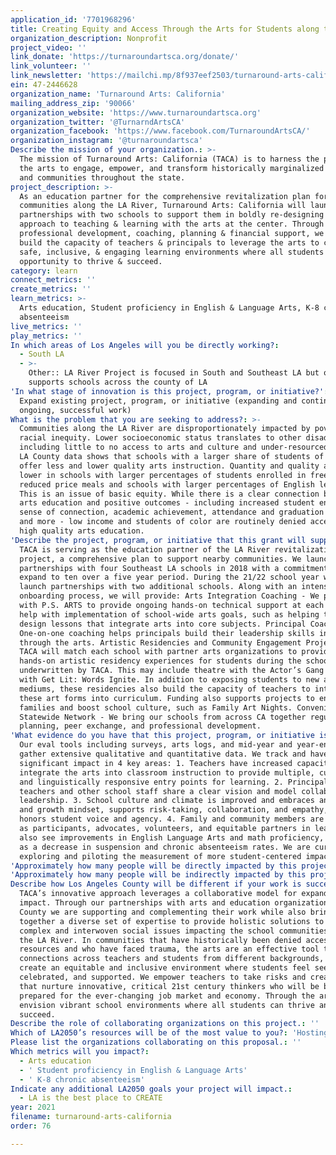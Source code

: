 ```yaml
---
application_id: '7701968296'
title: Creating Equity and Access Through the Arts for Students along the LA River
organization_description: Nonprofit
project_video: ''
link_donate: 'https://turnaroundartsca.org/donate/'
link_volunteer: ''
link_newsletter: 'https://mailchi.mp/8f937eef2503/turnaround-arts-california-email-list'
ein: 47-2446628
organization_name: 'Turnaround Arts: California'
mailing_address_zip: '90066'
organization_website: 'https://www.turnaroundartsca.org'
organization_twitter: '@TurnarndArtsCA'
organization_facebook: 'https://www.facebook.com/TurnaroundArtsCA/'
organization_instagram: '@turnaroundartsca'
Describe the mission of your organization.: >-
  The mission of Turnaround Arts: California (TACA) is to harness the power of
  the arts to engage, empower, and transform historically marginalized schools
  and communities throughout the state.
project_description: >-
  As an education partner for the comprehensive revitalization plan for
  communities along the LA River, Turnaround Arts: California will launch
  partnerships with two schools to support them in boldly re-designing their
  approach to teaching & learning with the arts at the center. Through
  professional development, coaching, planning & financial support, we will
  build the capacity of teachers & principals to leverage the arts to create
  safe, inclusive, & engaging learning environments where all students have the
  opportunity to thrive & succeed.
category: learn
connect_metrics: ''
create_metrics: ''
learn_metrics: >-
  Arts education, Student proficiency in English & Language Arts, K-8 chronic
  absenteeism
live_metrics: ''
play_metrics: ''
In which areas of Los Angeles will you be directly working?:
  - South LA
  - >-
    Other:: LA River Project is focused in South and Southeast LA but our work
    supports schools across the county of LA
'In what stage of innovation is this project, program, or initiative?': >-
  Expand existing project, program, or initiative (expanding and continuing
  ongoing, successful work)
What is the problem that you are seeking to address?: >-
  Communities along the LA River are disproportionately impacted by poverty and
  racial inequity. Lower socioeconomic status translates to other disadvantages
  including little to no access to arts and culture and under-resourced schools.
  LA County data shows that schools with a larger share of students of color
  offer less and lower quality arts instruction. Quantity and quality are also
  lower in schools with larger percentages of students enrolled in free and
  reduced price meals and schools with larger percentages of English learners.
  This is an issue of basic equity. While there is a clear connection between
  arts education and positive outcomes - including increased student engagement,
  sense of connection, academic achievement, attendance and graduation rates,
  and more - low income and students of color are routinely denied access to
  high quality arts education.
'Describe the project, program, or initiative that this grant will support to address the problem identified.': >-
  TACA is serving as the education partner of the LA River revitalization
  project, a comprehensive plan to support nearby communities. We launched
  partnerships with four Southeast LA schools in 2018 with a commitment to
  expand to ten over a five year period. During the 21/22 school year we will
  launch partnerships with two additional schools. Along with an intensive
  onboarding process, we will provide: Arts Integration Coaching - We partner
  with P.S. ARTS to provide ongoing hands-on technical support at each school to
  help with implementation of school-wide arts goals, such as helping teachers
  design lessons that integrate arts into core subjects. Principal Coaching -
  One-on-one coaching helps principals build their leadership skills in and
  through the arts. Artistic Residencies and Community Engagement Projects -
  TACA will match each school with partner arts organizations to provide two
  hands-on artistic residency experiences for students during the school year,
  underwritten by TACA. This may include theatre with the Actor’s Gang or poetry
  with Get Lit: Words Ignite. In addition to exposing students to new artistic
  mediums, these residencies also build the capacity of teachers to integrate
  these art forms into curriculum. Funding also supports projects to engage
  families and boost school culture, such as Family Art Nights. Convenings with
  Statewide Network - We bring our schools from across CA together regularly for
  planning, peer exchange, and professional development.
'What evidence do you have that this project, program, or initiative is or will be successful, and how will you define and measure success?': >-
  Our eval tools including surveys, arts logs, and mid-year and year-end reports
  gather extensive qualitative and quantitative data. We track and have seen
  significant impact in 4 key areas: 1. Teachers have increased capacity to
  integrate the arts into classroom instruction to provide multiple, culturally
  and linguistically responsive entry points for learning. 2. Principals,
  teachers and other school staff share a clear vision and model collaborative
  leadership. 3. School culture and climate is improved and embraces an equity
  and growth mindset, supports risk-taking, collaboration, and empathy, and
  honors student voice and agency. 4. Family and community members are engaged
  as participants, advocates, volunteers, and equitable partners in learning. We
  also see improvements in English Language Arts and math proficiency, as well
  as a decrease in suspension and chronic absenteeism rates. We are currently
  exploring and piloting the measurement of more student-centered impacts.
'Approximately how many people will be directly impacted by this project, program, or initiative?': '1550'
'Approximately how many people will be indirectly impacted by this project, program, or initiative?': '15000'
Describe how Los Angeles County will be different if your work is successful.: >-
  TACA’s innovative approach leverages a collaborative model for expanded
  impact. Through our partnerships with arts and education organizations in LA
  County we are supporting and complementing their work while also bringing
  together a diverse set of expertise to provide holistic solutions to the
  complex and interwoven social issues impacting the school communities along
  the LA River. In communities that have historically been denied access to
  resources and who have faced trauma, the arts are an effective tool to build
  connections across teachers and students from different backgrounds, and
  create an equitable and inclusive environment where students feel seen,
  celebrated, and supported. We empower teachers to take risks and create spaces
  that nurture innovative, critical 21st century thinkers who will be better
  prepared for the ever-changing job market and economy. Through the arts, we
  envision vibrant school environments where all students can thrive and
  succeed.
Describe the role of collaborating organizations on this project.: ''
Which of LA2050’s resources will be of the most value to you?: 'Hosting virtual events or gatherings,Communications support'
Please list the organizations collaborating on this proposal.: ''
Which metrics will you impact?:
  - Arts education
  - ' Student proficiency in English & Language Arts'
  - ' K-8 chronic absenteeism'
Indicate any additional LA2050 goals your project will impact.:
  - LA is the best place to CREATE
year: 2021
filename: turnaround-arts-california
order: 76

---
```

